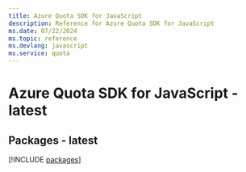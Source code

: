 ```yaml
---
title: Azure Quota SDK for JavaScript
description: Reference for Azure Quota SDK for JavaScript
ms.date: 07/22/2024
ms.topic: reference
ms.devlang: javascript
ms.service: quota
---
```

# Azure Quota SDK for JavaScript - latest
## Packages - latest
[!INCLUDE [packages](quota-index.md)]
